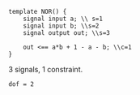 ```
template NOR() {
    signal input a; \\ s=1
    signal input b; \\s=2
    signal output out; \\s=3

    out <== a*b + 1 - a - b; \\c=1
}
```
3 signals, 1 constraint.

`dof = 2`